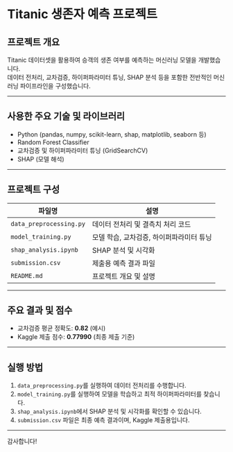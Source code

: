 # Titanic 생존자 예측 프로젝트

## 프로젝트 개요
Titanic 데이터셋을 활용하여 승객의 생존 여부를 예측하는 머신러닝 모델을 개발했습니다.  
데이터 전처리, 교차검증, 하이퍼파라미터 튜닝, SHAP 분석 등을 포함한 전반적인 머신러닝 파이프라인을 구성했습니다.

---

## 사용한 주요 기술 및 라이브러리
- Python (pandas, numpy, scikit-learn, shap, matplotlib, seaborn 등)
- Random Forest Classifier
- 교차검증 및 하이퍼파라미터 튜닝 (GridSearchCV)
- SHAP (모델 해석)

---

## 프로젝트 구성

| 파일명                     | 설명                                  |
|----------------------------|-------------------------------------|
| `data_preprocessing.py`    | 데이터 전처리 및 결측치 처리 코드       |
| `model_training.py`        | 모델 학습, 교차검증, 하이퍼파라미터 튜닝  |
| `shap_analysis.ipynb`      | SHAP 분석 및 시각화                   |
| `submission.csv`           | 제출용 예측 결과 파일                   |
| `README.md`                | 프로젝트 개요 및 설명                  |

---

## 주요 결과 및 점수

- 교차검증 평균 정확도: **0.82** (예시)
- Kaggle 제출 점수: **0.77990** (최종 제출 기준)

---

## 실행 방법

1. `data_preprocessing.py`를 실행하여 데이터 전처리를 수행합니다.  
2. `model_training.py`를 실행하여 모델을 학습하고 최적 하이퍼파라미터를 찾습니다.  
3. `shap_analysis.ipynb`에서 SHAP 분석 및 시각화를 확인할 수 있습니다.  
4. `submission.csv` 파일은 최종 예측 결과이며, Kaggle 제출용입니다.

---

감사합니다!
